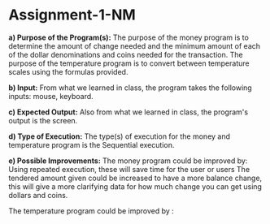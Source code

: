 # Assignment-1-NM
**a) Purpose of the Program(s):**
The purpose of the money program is to determine the amount of change needed and the minimum amount of each of the dollar denominations and coins needed for the transaction. The purpose of the temperature program is to convert between temperature scales using the formulas provided.

**b) Input:**
From what we learned in class, the program takes the following inputs: mouse, keyboard. 

**c) Expected Output:**
Also from what we learned in class, the program's output is the screen.

**d) Type of Execution:**
The type(s) of execution for the money and temperature program is the Sequential execution.

**e) Possible Improvements:**
The money program could be improved by:
Using repeated execution, these will save time for the user or users
The tendered amount given could be increased to have a more balance change,
this will give a more clarifying data for how much change you can get using dollars and coins.

The temperature program could be improved by :

